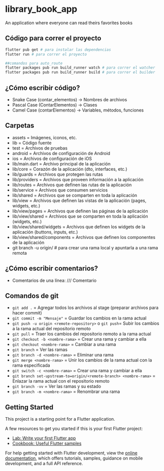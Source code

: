 # library_book_app

An application where everyone can read theirs favorites books

## Código para correr el proyecto

```bash
flutter pub get # para instalar las dependencias
flutter run # para correr el proyecto

##comandos para auto_route
flutter packages pub run build_runner watch # para correr el watcher
flutter packages pub run build_runner build # para correr el builder
```

## ¿Cómo escribir código?

- Snake Case (contar_elementos) -> Nombres de archivos
- Pascal Case (ContarElementos) -> Clases
- Camel Case (contarElementos) -> Variables, métodos, funciones

## Carpetas

- assets = Imágenes, iconos, etc.
- lib = Código fuente
- test = Archivos de pruebas
- android = Archivos de configuración de Android
- ios = Archivos de configuración de iOS
- lib/main.dart = Archivo principal de la aplicación
- lib/core = Corazón de la aplicación (dto, interfaces, etc.)
- lib/guards = Archivos que protegen las rutas
- lib/providers = Archivos que proveen información a la aplicación
- lib/routes = Archivos que definen las rutas de la aplicación
- lib/service = Archivos que consumen servicios
- lib/shared = Archivos que se comparten en toda la aplicación
- lib/view = Archivos que definen las vistas de la aplicación (pages, widgets, etc.)
- lib/view/pages = Archivos que definen las páginas de la aplicación
- lib/view/shared = Archivos que se comparten en toda la aplicación (widgets, etc.)
- lib/view/shared/widgets = Archivos que definen los widgets de la aplicación (buttons, inputs, etc.)
- lib/view/shared/components = Archivos que definen los componentes de la aplicación
- git branch -u origin/<server branch> <local branch> # para crear una rama local y apuntarla a una rama remota

## ¿Cómo escribir comentarios?

- Comentarios de una línea: /// Comentario

## Comandos de git

- `git add .` = Agregar todos los archivos al stage (preparar archivos para hacer commit)
- `git commit -m "Mensaje"` = Guardar los cambios en la rama actual
- `git push -u origin <remote-repository>` o `git push`= Subir los cambios a la rama actual del repositorio remoto
- `git pull` = Traer los cambios del repositorio remoto a la rama actual
- `git checkout -b <nombre-rama>` = Crear una rama y cambiar a ella
- `git checkout <nombre-rama>` = Cambiar a una rama
- `git branch` = Ver las ramas
- `git branch -d <nombre-rama>` = Eliminar una rama
- `git merge <nombre-rama>` = Unir los cambios de la rama actual con la rama especificada
- `git switch -c <nombre-rama>` = Crear una rama y cambiar a ella
- `git branch set-upstream-to=origin/<remote-branch> <nombre-rama>` = Enlazar la rama actual con el repositorio remoto
- `git branch -vv` = Ver las ramas y su estado
- `git branch -m <nombre-rama>` = Renombrar una rama

## Getting Started

This project is a starting point for a Flutter application.

A few resources to get you started if this is your first Flutter project:

- [Lab: Write your first Flutter app](https://docs.flutter.dev/get-started/codelab)
- [Cookbook: Useful Flutter samples](https://docs.flutter.dev/cookbook)

For help getting started with Flutter development, view the
[online documentation](https://docs.flutter.dev/), which offers tutorials,
samples, guidance on mobile development, and a full API reference.
